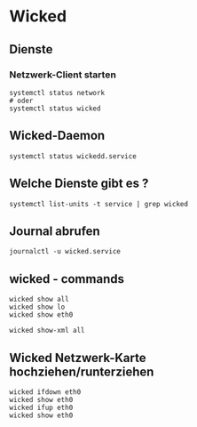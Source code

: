 # Wicked 

## Dienste

### Netzwerk-Client starten 

```
systemctl status network 
# oder 
systemctl status wicked 
```

## Wicked-Daemon 

```
systemctl status wickedd.service 
```

## Welche Dienste gibt es ? 

```
systemctl list-units -t service | grep wicked
```


## Journal abrufen 

```
journalctl -u wicked.service 
```

## wicked - commands 

```
wicked show all 
wicked show lo 
wicked show eth0

wicked show-xml all
```

## Wicked Netzwerk-Karte hochziehen/runterziehen 

```
wicked ifdown eth0
wicked show eth0 
wicked ifup eth0 
wicked show eth0 
```
